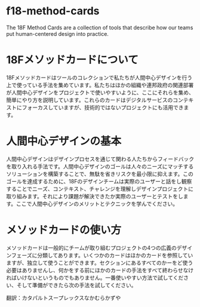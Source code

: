 # f18-method-cards
The 18F Method Cards are a collection of tools that describe how our teams put human-centered design into practice. 

# 18Fメソッドカードについて
18Fメソッドカードはツールのコレクションで私たちが人間中心デザインを行う上で使っている手法を集めています。私たちはほかの組織や連邦政府の関連部署が人間中心デザインをプロジェクトで使いやすいように、ここにそれらを集め、簡単にやり方を説明しています。これらのカードはデジタルサービスのコンテキストにフォーカスしていますが、技術的ではないプロジェクトにも活用できます。

# 人間中心デザインの基本
人間中心デザインはデザインプロセスを通じて関わる人たちからフィードバックを取り入れる手法です。人間中心デザインのゴールは人々のニーズにマッチするソリューションを構築することで、無駄を省きリスクを最小限に抑えます。このゴールを達成するために、18Fのデザインチームは実際のユーザーと話をし観察することでニーズ、コンテキスト、チャレンジを理解しデザインプロジェクトに取り組みます。それにより課題が解決できたか実際のユーザーとテストをします。ここで人間中心デザインのメリットとテクニックを学んでください。

# メソッドカードの使い方
メソッドカードは一般的にチームが取り組むプロジェクトの4つの広義のデザインフェーズに分類してあります。いくつかのカードはほかのカードを参照していますが、独立して使うことができます。セクションにあるすべてのかーをど使う必要はありませんし、何かをする前にほかのカードの手法をすべて終わらせなければいけないというものでもありません。一番使いやすい方法で試してください、そして準備ができたら次の手法を試してください。

翻訳：カタパルトスープレックスなかむらかずや
